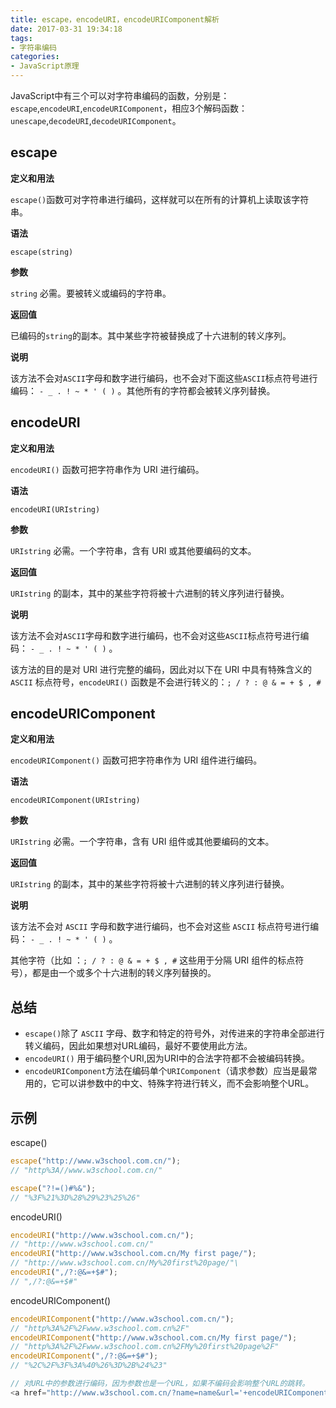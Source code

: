 ```yaml
---
title: escape，encodeURI，encodeURIComponent解析
date: 2017-03-31 19:34:18
tags: 
- 字符串编码
categories: 
- JavaScript原理
---
```


JavaScript中有三个可以对字符串编码的函数，分别是：`escape`,`encodeURI`,`encodeURIComponent`，相应3个解码函数：`unescape`,`decodeURI`,`decodeURIComponent`。

<!-- more -->

## escape

**定义和用法**

`escape()`函数可对字符串进行编码，这样就可以在所有的计算机上读取该字符串。

**语法**

`escape(string)`

**参数**

`string`  必需。要被转义或编码的字符串。 

**返回值**

已编码的`string`的副本。其中某些字符被替换成了十六进制的转义序列。

**说明**

该方法不会对`ASCII`字母和数字进行编码，也不会对下面这些`ASCII`标点符号进行编码： `- _ . ! ~ * ' ( )` 。其他所有的字符都会被转义序列替换。

## encodeURI

**定义和用法**

`encodeURI()` 函数可把字符串作为 URI 进行编码。

**语法**

`encodeURI(URIstring)`

**参数**

`URIstring`  必需。一个字符串，含有 URI 或其他要编码的文本。 

**返回值**

`URIstring` 的副本，其中的某些字符将被十六进制的转义序列进行替换。

**说明**

该方法不会对`ASCII`字母和数字进行编码，也不会对这些`ASCII`标点符号进行编码： `- _ . ! ~ * ' ( )` 。

该方法的目的是对 URI 进行完整的编码，因此对以下在 URI 中具有特殊含义的 `ASCII` 标点符号，`encodeURI()` 函数是不会进行转义的：`; / ? : @ & = + $ , #`

## encodeURIComponent

**定义和用法**

`encodeURIComponent()` 函数可把字符串作为 URI 组件进行编码。

**语法**

`encodeURIComponent(URIstring)`

**参数**

`URIstring`  必需。一个字符串，含有 URI 组件或其他要编码的文本。 

**返回值**

`URIstring` 的副本，其中的某些字符将被十六进制的转义序列进行替换。

**说明**

该方法不会对 `ASCII` 字母和数字进行编码，也不会对这些 `ASCII` 标点符号进行编码： `- _ . ! ~ * ' ( )` 。

其他字符（比如 ：`; / ? : @ & = + $ , #` 这些用于分隔 URI 组件的标点符号），都是由一个或多个十六进制的转义序列替换的。

## 总结

- `escape()`除了 `ASCII` 字母、数字和特定的符号外，对传进来的字符串全部进行转义编码，因此如果想对URL编码，最好不要使用此方法。
- `encodeURI()` 用于编码整个URI,因为URI中的合法字符都不会被编码转换。
- `encodeURIComponent`方法在编码单个`URIComponent`（请求参数）应当是最常用的，它可以讲参数中的中文、特殊字符进行转义，而不会影响整个URL。

## 示例

escape()

```javascript
escape("http://www.w3school.com.cn/");
// "http%3A//www.w3school.com.cn/"

escape("?!=()#%&");
// "%3F%21%3D%28%29%23%25%26"
```

encodeURI()

```javascript
encodeURI("http://www.w3school.com.cn/");
// "http://www.w3school.com.cn/"
encodeURI("http://www.w3school.com.cn/My first page/");
// "http://www.w3school.com.cn/My%20first%20page/"\
encodeURI(",/?:@&=+$#");
// ",/?:@&=+$#"
```
encodeURIComponent()

```javascript
encodeURIComponent("http://www.w3school.com.cn/");
// "http%3A%2F%2Fwww.w3school.com.cn%2F"
encodeURIComponent("http://www.w3school.com.cn/My first page/");
// "http%3A%2F%2Fwww.w3school.com.cn%2FMy%20first%20page%2F"
encodeURIComponent(",/?:@&=+$#");
// "%2C%2F%3F%3A%40%26%3D%2B%24%23"
```

```javascript
// 对URL中的参数进行编码，因为参数也是一个URL，如果不编码会影响整个URL的跳转。
<a href="http://www.w3school.com.cn/?name=name&url='+encodeURIComponent(\"http://www.w3school.com.cn/My first page/\")'">退出</a>
```